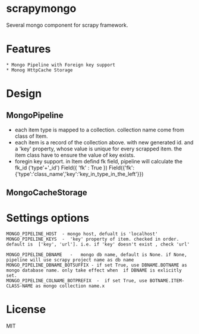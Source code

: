 scrapymongo
===========

Several mongo component for scrapy framework.

# Features
	* Mongo Pipeline with Foreign key support
	* Monog HttpCache Storage
	

# Design

## MongoPipeline
  * each item type  is mapped to a collection. collection name come from class of Item.
  * each item is a record of the collection above. with new generated id. and a 'key' property, whose value is unique for every scrapped item. the item class have to ensure the value of key exists.   
  * foregin key support. in Item defind fk field, pipeline will calculate the fk_id ('type'+'_id')
	                        Field({ 'fk' : True }) 
							Field({'fk': {'type':'class_name','key':'key_in_type_in_the_left'}})

## MongoCacheStorage
	
	
# Settings options

	MONGO_PIPELINE_HOST  - mongo host, defualt is 'localhost'
    MONGO_PIPELINE_KEYS  -  'key' property of item. checked in order. default is  ['key', 'url']. i.e. if 'key' doesn't exist , check 'url'
	
	MONGO_PIPELINE_DBNAME	-   mongo db name, default is None. if None, pipeline will use scrapy project name as db name
	MONGO_PIPELINE_DBNAME_BOTSUFFIX - if set True, use DBNAME.BOTNAME as mongo database name. only take effect when  if DBNAME is exlicitly set. 
    MONGO_PIPELINE_COLNAME_BOTPREFIX  -  if set True, use BOTNAME.ITEM-CLASS-NAME as mongo collection name.x



License
=========
MIT
